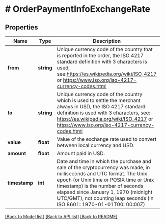 # # OrderPaymentInfoExchangeRate

## Properties

Name | Type | Description | Notes
------------ | ------------- | ------------- | -------------
**from** | **string** | Unique currency code of the country that is reported in the order, the ISO 4217 standard definition with 3 characters is used, see:https://es.wikipedia.org/wiki/ISO_4217 or https://www.iso.org/iso-4217-currency-codes.html |
**to** | **string** | Unique currency code of the country which is used to settle the merchant always in USD, the ISO 4217 standard definition is used with 3 characters, see: https://es.wikipedia.org/wiki/ISO_4217 or https://www.iso.org/iso-4217-currency-codes.html |
**value** | **float** | Value of the exchange rate used to convert between local currency and USD. |
**amount** | **float** | Amount paid in USD. | [optional]
**timestamp** | **int** | Date and time in which the purchase and sale of the cryptocurrency was made, in milliseconds and UTC format.  The Unix epoch (or Unix time or POSIX time or Unix timestamp) is the number of seconds elapsed since January 1, 1970 (midnight UTC/GMT), not counting leap seconds (in ISO 8601: 1970-01-01T00: 00:00Z) |

[[Back to Model list]](../../README.md#models) [[Back to API list]](../../README.md#endpoints) [[Back to README]](../../README.md)
